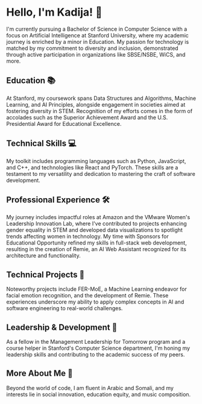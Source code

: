 # Hello, I'm Kadija! 👋

I'm currently pursuing a Bachelor of Science in Computer Science with a focus on Artificial Intelligence at Stanford University, where my academic journey is enriched by a minor in Education. My passion for technology is matched by my commitment to diversity and inclusion, demonstrated through active participation in organizations like SBSE/NSBE, WiCS, and more.

## Education 📚
At Stanford, my coursework spans Data Structures and Algorithms, Machine Learning, and AI Principles, alongside engagement in societies aimed at fostering diversity in STEM. Recognition of my efforts comes in the form of accolades such as the Superior Achievement Award and the U.S. Presidential Award for Educational Excellence.

## Technical Skills 💻
My toolkit includes programming languages such as Python, JavaScript, and C++, and technologies like React and PyTorch. These skills are a testament to my versatility and dedication to mastering the craft of software development.

## Professional Experience 🛠️
My journey includes impactful roles at Amazon and the VMware Women's Leadership Innovation Lab, where I've contributed to projects enhancing gender equality in STEM and developed data visualizations to spotlight trends affecting women in technology. My time with Sponsors for Educational Opportunity refined my skills in full-stack web development, resulting in the creation of Remie, an AI Web Assistant recognized for its architecture and functionality.

## Technical Projects 🌟
Noteworthy projects include FER-MoE, a Machine Learning endeavor for facial emotion recognition, and the development of Remie. These experiences underscore my ability to apply complex concepts in AI and software engineering to real-world challenges.

## Leadership & Development 🌱
As a fellow in the Management Leadership for Tomorrow program and a course helper in Stanford's Computer Science department, I'm honing my leadership skills and contributing to the academic success of my peers.

## More About Me 🌈
Beyond the world of code, I am fluent in Arabic and Somali, and my interests lie in social innovation, education equity, and music composition.
